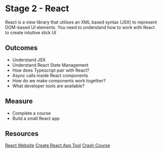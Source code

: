 # Stage 2 - React

React is a view library that utilises an XML based syntax (JSX) to represent DOM-based
UI elements. You need to understand how to work with React to create intuitive slick UI

## Outcomes

- Understand JSX
- Understand React State Management
- How does Typescript pair with React?
- Async calls inside React components
- How do we make components work together?
- What developer tools are available?

## Measure

- Complete a course
- Build a small React app

## Resources

[React Website](https://reactjs.org)
[Create React App Tool](https://reactjs.org/docs/create-a-new-react-app.html)
[Crash Course](https://www.youtube.com/watch?v=KQOtXYC0We8)

